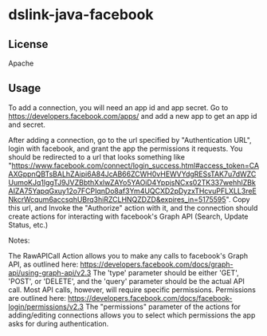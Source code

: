 # dslink-java-facebook

## License

Apache

## Usage

To add a  connection, you will need an app id and app secret. Go to https://developers.facebook.com/apps/ and
add a new app to get an app id and secret. 

After adding a connection, go to the url specified by "Authentication URL", login with facebook, and grant the
app the permissions it requests. You should be redirected to a url that looks something like 
"https://www.facebook.com/connect/login_success.html#access_token=CAAXGppnQBTsBALhZAipi6A84JcAB66ZCWH0vHEWVYdgRESsTAK7u7dWZCUumoKJq1lggTJ9JVZBbthXxlwZAYo5YAOiD4YppjsNCxs02TK337wehhIZBkAIZA75YapqGxuy12o7FCPIqnDo8af3Ym4UQCXD2pDyzxTHcvuPFLXLL3reENkcrWcqum6accsqhUBrq3hiRZCLHNQZDZD&expires_in=5175595".
Copy this url, and Invoke the "Authorize" action with it, and the connection should create actions for
interacting with facebook's Graph API (Search, Update Status, etc.)
 
 Notes:
 
 The RawAPICall Action allows you to make any calls to facebook's Graph API, as outlined here: 
 https://developers.facebook.com/docs/graph-api/using-graph-api/v2.3
 The 'type' parameter should be either 'GET', 'POST', or 'DELETE', and the 'query' parameter should
 be the actual API call. Most API calls, however, will require specific permissions. 
 Permissions are outlined here: https://developers.facebook.com/docs/facebook-login/permissions/v2.3
 The "permissions" parameter of the actions for adding/editing connections allows you to select which permissions
 the app asks for during authentication.
 
